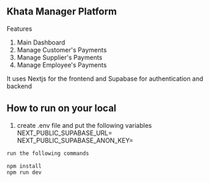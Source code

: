 ## Khata Manager Platform

Features
1. Main Dashboard
2. Manage Customer's Payments
3. Manage Supplier's Payments
4. Manage Employee's Payments

It uses Nextjs for the frontend and Supabase for authentication and backend

## How to run on your local

1. create .env file and put the following variables
NEXT_PUBLIC_SUPABASE_URL=
NEXT_PUBLIC_SUPABASE_ANON_KEY=

```bash
run the following commands

npm install
npm run dev

```
